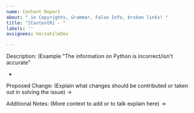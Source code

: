 ```yaml
---
name: Content Report
about: " ie Copyrights, Grammar, False Info, broken links! "
title: "[ContentR] - "
labels: ''
assignees: VerzatileDev

---
```


Description:
(Example "The information on Python is incorrect/isn't accurate"
- > 


Proposed Change:
(Explain what changes should be contributed or taken out in solving the issue)
->

Additional Notes:
(More context to add or to talk explain here)
->
